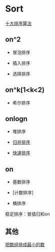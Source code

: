 # Sort

[十大排序算法](./code/排序数组.java)

## on^2

+ 冒泡排序

+ 插入排序

+ 选择排序

## on^k(1<k<2)

+ 希尔排序

## onlogn

+ 堆排序

+ [归并排序](./code/数组中的逆序对.java)

+ [快速排序](./code/数组中的第K个最大元素.java)

## on

+ 基数排序

+ [计数排序]

+ 桶排序

稳定排序：冒插归和on

## 其他

[把数组排成最小的数](./code/把数组排成最小的数.java)






